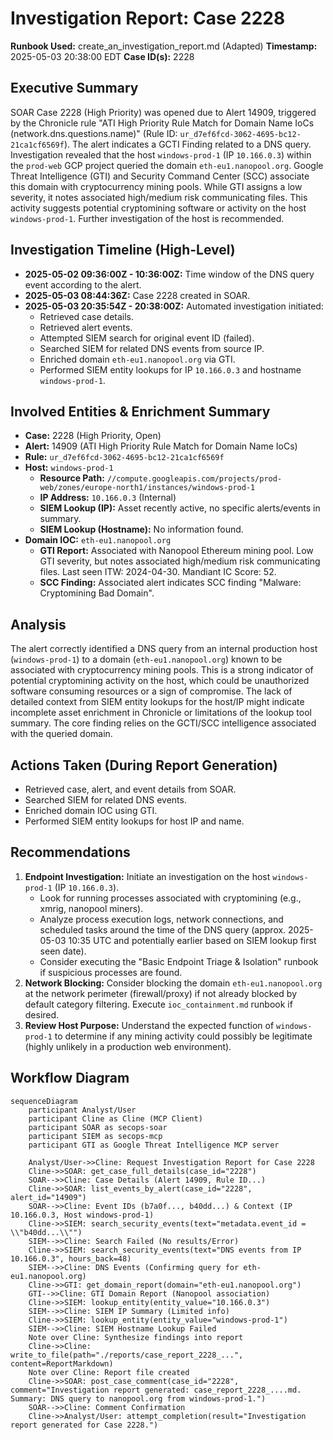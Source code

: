 # Investigation Report: Case 2228

**Runbook Used:** create_an_investigation_report.md (Adapted)
**Timestamp:** 2025-05-03 20:38:00 EDT
**Case ID(s):** 2228

## Executive Summary

SOAR Case 2228 (High Priority) was opened due to Alert 14909, triggered by the Chronicle rule "ATI High Priority Rule Match for Domain Name IoCs (network.dns.questions.name)" (Rule ID: `ur_d7ef6fcd-3062-4695-bc12-21ca1cf6569f`). The alert indicates a GCTI Finding related to a DNS query. Investigation revealed that the host `windows-prod-1` (IP `10.166.0.3`) within the `prod-web` GCP project queried the domain `eth-eu1.nanopool.org`. Google Threat Intelligence (GTI) and Security Command Center (SCC) associate this domain with cryptocurrency mining pools. While GTI assigns a low severity, it notes associated high/medium risk communicating files. This activity suggests potential cryptomining software or activity on the host `windows-prod-1`. Further investigation of the host is recommended.

## Investigation Timeline (High-Level)

*   **2025-05-02 09:36:00Z - 10:36:00Z:** Time window of the DNS query event according to the alert.
*   **2025-05-03 08:44:36Z:** Case 2228 created in SOAR.
*   **2025-05-03 20:35:54Z - 20:38:00Z:** Automated investigation initiated:
    *   Retrieved case details.
    *   Retrieved alert events.
    *   Attempted SIEM search for original event ID (failed).
    *   Searched SIEM for related DNS events from source IP.
    *   Enriched domain `eth-eu1.nanopool.org` via GTI.
    *   Performed SIEM entity lookups for IP `10.166.0.3` and hostname `windows-prod-1`.

## Involved Entities & Enrichment Summary

*   **Case:** 2228 (High Priority, Open)
*   **Alert:** 14909 (ATI High Priority Rule Match for Domain Name IoCs)
*   **Rule:** `ur_d7ef6fcd-3062-4695-bc12-21ca1cf6569f`
*   **Host:** `windows-prod-1`
    *   **Resource Path:** `//compute.googleapis.com/projects/prod-web/zones/europe-north1/instances/windows-prod-1`
    *   **IP Address:** `10.166.0.3` (Internal)
    *   **SIEM Lookup (IP):** Asset recently active, no specific alerts/events in summary.
    *   **SIEM Lookup (Hostname):** No information found.
*   **Domain IOC:** `eth-eu1.nanopool.org`
    *   **GTI Report:** Associated with Nanopool Ethereum mining pool. Low GTI severity, but notes associated high/medium risk communicating files. Last seen ITW: 2024-04-30. Mandiant IC Score: 52.
    *   **SCC Finding:** Associated alert indicates SCC finding "Malware: Cryptomining Bad Domain".

## Analysis

The alert correctly identified a DNS query from an internal production host (`windows-prod-1`) to a domain (`eth-eu1.nanopool.org`) known to be associated with cryptocurrency mining pools. This is a strong indicator of potential cryptomining activity on the host, which could be unauthorized software consuming resources or a sign of compromise. The lack of detailed context from SIEM entity lookups for the host/IP might indicate incomplete asset enrichment in Chronicle or limitations of the lookup tool summary. The core finding relies on the GCTI/SCC intelligence associated with the queried domain.

## Actions Taken (During Report Generation)

*   Retrieved case, alert, and event details from SOAR.
*   Searched SIEM for related DNS events.
*   Enriched domain IOC using GTI.
*   Performed SIEM entity lookups for host IP and name.

## Recommendations

1.  **Endpoint Investigation:** Initiate an investigation on the host `windows-prod-1` (IP `10.166.0.3`).
    *   Look for running processes associated with cryptomining (e.g., xmrig, nanopool miners).
    *   Analyze process execution logs, network connections, and scheduled tasks around the time of the DNS query (approx. 2025-05-03 10:35 UTC and potentially earlier based on SIEM lookup first seen date).
    *   Consider executing the "Basic Endpoint Triage & Isolation" runbook if suspicious processes are found.
2.  **Network Blocking:** Consider blocking the domain `eth-eu1.nanopool.org` at the network perimeter (firewall/proxy) if not already blocked by default category filtering. Execute `ioc_containment.md` runbook if desired.
3.  **Review Host Purpose:** Understand the expected function of `windows-prod-1` to determine if any mining activity could possibly be legitimate (highly unlikely in a production web environment).

## Workflow Diagram

```mermaid
sequenceDiagram
    participant Analyst/User
    participant Cline as Cline (MCP Client)
    participant SOAR as secops-soar
    participant SIEM as secops-mcp
    participant GTI as Google Threat Intelligence MCP server

    Analyst/User->>Cline: Request Investigation Report for Case 2228
    Cline->>SOAR: get_case_full_details(case_id="2228")
    SOAR-->>Cline: Case Details (Alert 14909, Rule ID...)
    Cline->>SOAR: list_events_by_alert(case_id="2228", alert_id="14909")
    SOAR-->>Cline: Event IDs (b7a0f..., b40dd...) & Context (IP 10.166.0.3, Host windows-prod-1)
    Cline->>SIEM: search_security_events(text="metadata.event_id = \\"b40dd...\\"")
    SIEM-->>Cline: Search Failed (No results/Error)
    Cline->>SIEM: search_security_events(text="DNS events from IP 10.166.0.3", hours_back=48)
    SIEM-->>Cline: DNS Events (Confirming query for eth-eu1.nanopool.org)
    Cline->>GTI: get_domain_report(domain="eth-eu1.nanopool.org")
    GTI-->>Cline: GTI Domain Report (Nanopool association)
    Cline->>SIEM: lookup_entity(entity_value="10.166.0.3")
    SIEM-->>Cline: SIEM IP Summary (Limited info)
    Cline->>SIEM: lookup_entity(entity_value="windows-prod-1")
    SIEM-->>Cline: SIEM Hostname Lookup Failed
    Note over Cline: Synthesize findings into report
    Cline->>Cline: write_to_file(path="./reports/case_report_2228_...", content=ReportMarkdown)
    Note over Cline: Report file created
    Cline->>SOAR: post_case_comment(case_id="2228", comment="Investigation report generated: case_report_2228_....md. Summary: DNS query to nanopool.org from windows-prod-1.")
    SOAR-->>Cline: Comment Confirmation
    Cline->>Analyst/User: attempt_completion(result="Investigation report generated for Case 2228.")

